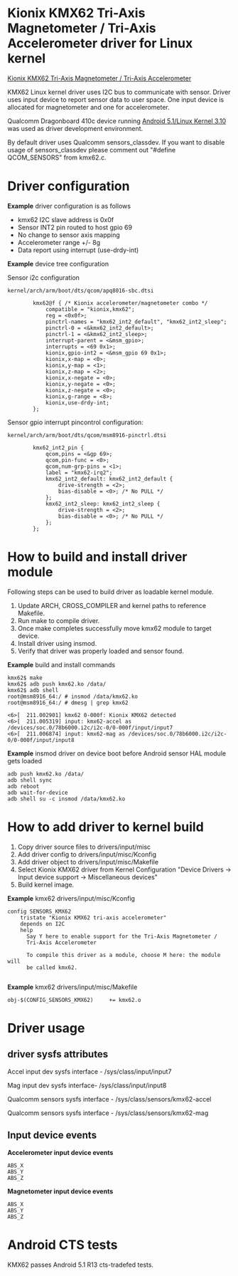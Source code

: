 # Kionix KMX62 Tri-Axis Magnetometer / Tri-Axis Accelerometer driver for Linux kernel #

[Kionix KMX62 Tri-Axis Magnetometer / Tri-Axis Accelerometer](http://www.kionix.com/product/KMX62)

KMX62 Linux kernel driver uses I2C bus to communicate with sensor. Driver uses input device to report sensor data to user space. One input device is allocated for magnetometer and one for accelerometer.

Qualcomm Dragonboard 410c device running [Android 5.1/Linux Kernel 3.10](https://developer.qualcomm.com/hardware/dragonboard-410c) was used as driver development environment.

By default driver uses Qualcomm sensors_classdev. If you want to disable usage of sensors_classdev please comment out "#define QCOM_SENSORS" from kmx62.c.

# Driver configuration #

**Example** driver configuration is as follows

- kmx62 I2C slave address is 0x0f
- Sensor INT2 pin routed to host gpio 69
- No change to sensor axis mapping
- Accelerometer range +/- 8g
- Data report using interrupt (use-drdy-int)

**Example** device tree configuration

Sensor i2c configuration 

```
kernel/arch/arm/boot/dts/qcom/apq8016-sbc.dtsi

		kmx62@f { /* Kionix accelerometer/magnetometer combo */
			compatible = "kionix,kmx62";
			reg = <0x0f>;
			pinctrl-names = "kmx62_int2_default", "kmx62_int2_sleep";
			pinctrl-0 = <&kmx62_int2_default>;
			pinctrl-1 = <&kmx62_int2_sleep>;
			interrupt-parent = <&msm_gpio>;
			interrupts = <69 0x1>;
			kionix,gpio-int2 = <&msm_gpio 69 0x1>;
			kionix,x-map = <0>;
			kionix,y-map = <1>;
			kionix,z-map = <2>;
			kionix,x-negate = <0>;
			kionix,y-negate = <0>;
			kionix,z-negate = <0>;
			kionix,g-range = <8>;
			kionix,use-drdy-int;
		};
```
Sensor gpio interrupt pincontrol configuration:
```
kernel/arch/arm/boot/dts/qcom/msm8916-pinctrl.dtsi

		kmx62_int2_pin {
			qcom,pins = <&gp 69>;
			qcom,pin-func = <0>;
			qcom,num-grp-pins = <1>;
			label = "kmx62-irq2";
			kmx62_int2_default: kmx62_int2_default {
				drive-strength = <2>;
				bias-disable = <0>;	/* No PULL */
			};
			kmx62_int2_sleep: kmx62_int2_sleep {
				drive-strength = <2>;
				bias-disable = <0>;	/* No PULL */
			};
		};

```
# How to build and install driver module #

Following steps can be used to build driver as loadable kernel module.

1. Update ARCH, CROSS_COMPILER and kernel paths to reference Makefile.
2. Run make to compile driver.
3. Once make completes successfully move kmx62 module to target device.
4. Install driver using insmod. 
5. Verify that driver was properly loaded and sensor found.


**Example** build and install commands

```
kmx62$ make
kmx62$ adb push kmx62.ko /data/
kmx62$ adb shell
root@msm8916_64:/ # insmod /data/kmx62.ko
root@msm8916_64:/ # dmesg | grep kmx62

<6>[  211.002901] kmx62 0-000f: Kionix KMX62 detected
<6>[  211.005319] input: kmx62-accel as /devices/soc.0/78b6000.i2c/i2c-0/0-000f/input/input7
<6>[  211.006874] input: kmx62-mag as /devices/soc.0/78b6000.i2c/i2c-0/0-000f/input/input8

```

**Example** insmod driver on device boot before Android sensor HAL module gets loaded

```
adb push kmx62.ko /data/
adb shell sync
adb reboot
adb wait-for-device
adb shell su -c insmod /data/kmx62.ko
```

# How to add driver to kernel build #

1. Copy driver source files to drivers/input/misc
2. Add driver config to drivers/input/misc/Kconfig
3. Add driver object to drivers/input/misc/Makefile
4. Select Kionix KMX62 driver from Kernel Configuration "Device Drivers -> Input device support -> Miscellaneous devices" 
5. Build kernel image.

**Example** kmx62 drivers/input/misc/Kconfig
```
config SENSORS_KMX62
	tristate "Kionix KMX62 tri-axis accelerometer"
	depends on I2C
	help
	  Say Y here to enable support for the Tri-Axis Magnetometer / 
	  Tri-Axis Accelerometer

	  To compile this driver as a module, choose M here: the module will
	  be called kmx62.
	  
```

**Example** kmx62 drivers/input/misc/Makefile

```
obj-$(CONFIG_SENSORS_KMX62)		+= kmx62.o
```

# Driver usage #

## driver sysfs attributes ##

Accel input dev sysfs interface - /sys/class/input/input7

Mag input dev sysfs interface- /sys/class/input/input8


Qualcomm sensors sysfs interface - /sys/class/sensors/kmx62-accel

Qualcomm sensors sysfs interface - /sys/class/sensors/kmx62-mag

## Input device events ##

**Accelerometer input device events**
```
ABS_X 
ABS_Y
ABS_Z
```

**Magnetometer input device events**
```
ABS_X 
ABS_Y
ABS_Z
```

# Android CTS tests #

KMX62 passes Android 5.1 R13 cts-tradefed tests.
